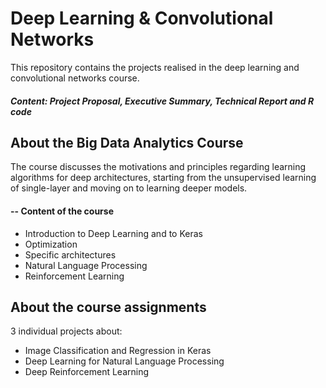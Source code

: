 # Deep Learning & Convolutional Networks
This repository contains the projects realised in the deep learning and convolutional networks course.

##### Content: Project Proposal, Executive Summary, Technical Report and R code 


## About the Big Data Analytics Course
The course discusses the motivations and principles regarding learning algorithms for deep architectures, starting from the unsupervised learning of single-layer and moving on to learning deeper models.

#### -- Content of the course
- Introduction to Deep Learning and to Keras
- Optimization
- Specific architectures
- Natural Language Processing
- Reinforcement Learning


## About the course assignments
3 individual projects about: 
- Image Classification and Regression in Keras
- Deep Learning for Natural Language Processing
- Deep Reinforcement Learning

